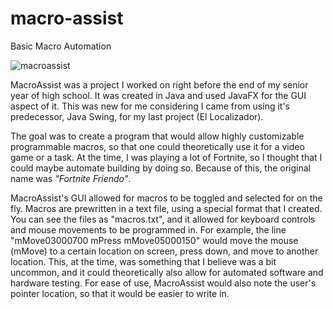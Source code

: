 # macro-assist
Basic Macro Automation

![macroassist](https://github.com/dylan-sh/macro-assist/assets/50163127/29f44c20-d5e0-45db-ac67-84f9d8819c46)

MacroAssist was a project I worked on right before the end of my senior year of high school. It was created in Java and used JavaFX for the GUI aspect of it. This was new for me considering I came from using it's predecessor, Java Swing, for my last project (El Localizador).

The goal was to create a program that would allow highly customizable programmable macros, so that one could theoretically use it for a video game or a task. At the time, I was playing a lot of Fortnite, so I thought that I could maybe automate building by doing so. Because of this, the original name was *"Fortnite Friendo"*.

MacroAssist's GUI allowed for macros to be toggled and selected for on the fly. Macros are prewritten in a text file, using a special format that I created. You can see the files as "macros.txt", and it allowed for keyboard controls and mouse movements to be programmed in. For example, the line "mMove03000700	mPress	mMove05000150" would move the mouse (mMove) to a certain location on screen, press down, and move to another location. This, at the time, was something that I believe was a bit uncommon, and it could theoretically also allow for automated software and hardware testing. For ease of use, MacroAssist would also note the user's pointer location, so that it would be easier to write in.
